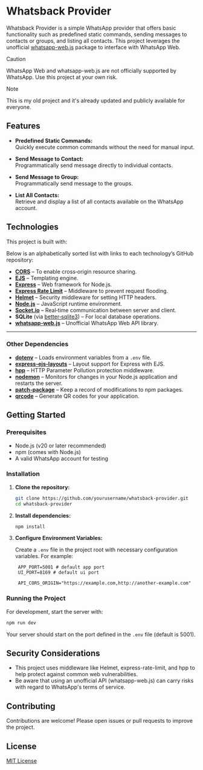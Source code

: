 # Whatsback Provider

Whatsback Provider is a simple WhatsApp provider that offers basic functionality such as predefined static commands, sending messages to contacts or groups, and listing all contacts. This project leverages the unofficial [whatsapp-web.js](https://github.com/pedroslopez/whatsapp-web.js) package to interface with WhatsApp Web.

> [!CAUTION]
> WhatsApp Web and whatsapp-web.js are not officially supported by WhatsApp. Use this project at your own risk.

> [!NOTE]
> This is my old project and it's already updated and publicly available for everyone.

## Features

- **Predefined Static Commands:**  
  Quickly execute common commands without the need for manual input.

- **Send Message to Contact:**  
  Programmatically send message directly to individual contacts.

- **Send Message to Group:**  
  Programmatically send message to the groups.

- **List All Contacts:**  
  Retrieve and display a list of all contacts available on the WhatsApp account.

## Technologies

This project is built with:

Below is an alphabetically sorted list with links to each technology’s GitHub repository:

- [**CORS**](https://github.com/expressjs/cors) – To enable cross‑origin resource sharing.
- [**EJS**](https://github.com/mde/ejs) – Templating engine.
- [**Express**](https://github.com/expressjs/express) – Web framework for Node.js.
- [**Express Rate Limit**](https://github.com/nfriedly/express-rate-limit) – Middleware to prevent request flooding.
- [**Helmet**](https://github.com/helmetjs/helmet) – Security middleware for setting HTTP headers.
- [**Node.js**](https://github.com/nodejs/node) – JavaScript runtime environment.
- [**Socket.io**](https://github.com/socketio/socket.io) – Real‑time communication between server and client.
- **SQLite** (via [better‑sqlite3](https://github.com/JoshuaWise/better-sqlite3)) – For local database operations.
- [**whatsapp‑web.js**](https://github.com/pedroslopez/whatsapp-web.js) – Unofficial WhatsApp Web API library.

---

### Other Dependencies

- [**dotenv**](https://github.com/motdotla/dotenv) – Loads environment variables from a `.env` file.
- [**express‑ejs‑layouts**](https://github.com/soarez/express-ejs-layouts) – Layout support for Express with EJS.
- [**hpp**](https://github.com/analog-nico/hpp) – HTTP Parameter Pollution protection middleware.
- [**nodemon**](https://github.com/remy/nodemon) – Monitors for changes in your Node.js application and restarts the server.
- [**patch‑package**](https://github.com/ds300/patch-package) – Keep a record of modifications to npm packages.
- [**qrcode**](https://github.com/soldair/node-qrcode) – Generate QR codes for your application.

## Getting Started

### Prerequisites

- Node.js (v20 or later recommended)
- npm (comes with Node.js)
- A valid WhatsApp account for testing

### Installation

1. **Clone the repository:**

   ```bash
   git clone https://github.com/yourusername/whatsback-provider.git
   cd whatsback-provider
   ```

2. **Install dependencies:**

   ```bash
   npm install
   ```

3. **Configure Environment Variables:**

   Create a `.env` file in the project root with necessary configuration variables. For example:

   ```env
    APP_PORT=5001 # default app port
    UI_PORT=8169 # default ui port

    API_CORS_ORIGIN="https://example.com,http://another-example.com"
   ```

### Running the Project

For development, start the server with:

```bash
npm run dev
```

Your server should start on the port defined in the `.env` file (default is 5001).

## Security Considerations

- This project uses middleware like Helmet, express-rate-limit, and hpp to help protect against common web vulnerabilities.
- Be aware that using an unofficial API (whatsapp-web.js) can carry risks with regard to WhatsApp's terms of service.

## Contributing

Contributions are welcome! Please open issues or pull requests to improve the project.

## License

[MIT License](LICENSE)
